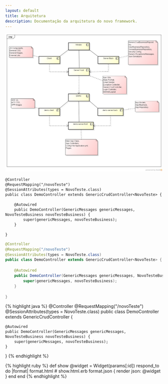 ```yaml
---
layout: default
title: Arquitetura
description: Documentação da arquitetura do novo framework. 
---
```


![Diagrama](assets/images/component.png)




    @Controller
    @RequestMapping("/novoTeste")
    @SessionAttributes(types = NovoTeste.class)
    public class DemoController extends GenericCrudController<NovoTeste> {
    
    	@Autowired
    	public DemoController(GenericMessages genericMessages, NovoTesteBusiness novoTesteBusiness) {
    		super(genericMessages, novoTesteBusiness);
    	}
    	
    }

```java
@Controller
@RequestMapping("/novoTeste")
@SessionAttributes(types = NovoTeste.class)
public class DemoController extends GenericCrudController<NovoTeste> {
    
	@Autowired
	public DemoController(GenericMessages genericMessages, NovoTesteBusiness novoTesteBusiness) {
		super(genericMessages, novoTesteBusiness);
	}
    	
}
```


{% highlight java %}
@Controller
@RequestMapping("/novoTeste")
@SessionAttributes(types = NovoTeste.class)
public class DemoController extends GenericCrudController<NovoTeste> {
    
	@Autowired
	public DemoController(GenericMessages genericMessages, NovoTesteBusiness novoTesteBusiness) {
		super(genericMessages, novoTesteBusiness);
	}
    	
}
{% endhighlight %}


{% highlight ruby %}
def show
  @widget = Widget(params[:id])
  respond_to do |format|
    format.html # show.html.erb
    format.json { render json: @widget }
  end
end
{% endhighlight %}
